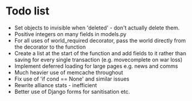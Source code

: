 # Todo list

* Set objects to invisible when 'deleted' - don't actually delete them.
* Positive integers on many fields in models.py
* For all uses of world_required decorator, pass the world directly from the decorator to the function
* Create a list at the start of the function and add fields to it rather than saving for every single transaction (e.g. movecomplete on war loss)
* Implement deferred loading for large pages e.g. news and comms
* Much heavier use of memcache throughout
* Fix use of 'if cond == None' and similar issues
* Rewrite alliance stats - inefficient
* Better use of Django forms for sanitisation etc.

